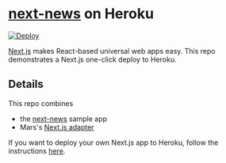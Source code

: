 # [next-news](https://github.com/now-examples/next-news) on Heroku

[![Deploy](https://www.herokucdn.com/deploy/button.svg)](https://heroku.com/deploy)

[Next.js](https://zeit.co/blog/next2) makes React-based universal web apps easy. This repo demonstrates a Next.js one-click deploy to Heroku.

## Details
This repo combines

* the [next-news](https://github.com/now-examples/next-news) sample app
* Mars's [Next.js adapter](https://github.com/mars/heroku-nextjs)

If you want to deploy your own Next.js app to Heroku, follow the instructions [here](https://github.com/mars/heroku-nextjs).
